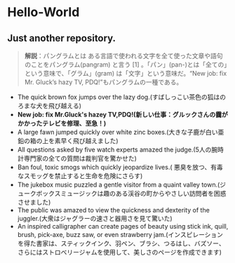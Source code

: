 # Hello-World
## Just another repository.


>**解説**：パングラムとは
ある言語で使われる文字を全て使った文章や語句のことをパングラム(pangram) と言う [1] 。「パン」(pan-)とは「全ての」という意味で、「グラム」(gram) は「文字」という意味だ。“New job: fix Mr. Gluck’s hazy TV, PDQ!”もパングラムの一種である。

- The quick brown fox jumps over the lazy dog.(すばしっこい茶色の狐はのろまな犬を飛び越える)
- **New job: fix Mr.Gluck's hazey TV,PDQ!(新しい仕事：グルックさんの靄がかかったテレビを修理、至急！)**
- A large fawn jumped quickly over white zinc boxes.(大きな子鹿が白い亜鉛の箱の上を素早く飛び越えました)
- All questions asked by five watch experts amazed the judge.(5人の腕時計専門家の全ての質問は裁判官を驚かせた)
- Ban foul, toxic smogs which quickly jeopardize lives.( 悪臭を放つ、有毒なスモッグを禁止すると生命を危険にさらす)
- The jukebox music puzzled a gentle visitor from a quaint valley town.(ジュークボックスミュージックは趣のある渓谷の町からやさしい訪問者を困惑させました)
- The public was amazed to view the quickness and dexterity of the juggler.(大衆はジャグラーの速さと器用さを見て驚いた)
- An inspired calligrapher can create pages of beauty using stick ink, quill, brush, pick-axe, buzz saw, or even strawberry jam.(インスピレーションを得た書家は、スティックインク、羽ペン、ブラシ、つるはし、バズソー、さらにはストロベリージャムを使用して、美しさのページを作成できます)